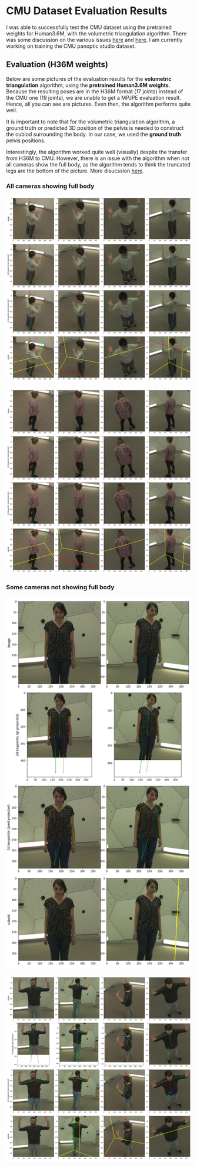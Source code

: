 # CMU Dataset Evaluation Results

I was able to successfully test the CMU dataset using the pretrained weights for Human3.6M, with the volumetric triangulation algorithm. There was some discussion on the various issues [here](https://github.com/karfly/learnable-triangulation-pytorch/issues/75) and [here](https://github.com/karfly/learnable-triangulation-pytorch/issues/76). I am currently working on training the CMU panoptic studio dataset.

## Evaluation (H36M weights)

Below are some pictures of the evaluation results for the **volumetric triangulation** algorithm, using the **pretrained Human3.6M weights**. Because the resulting poses are in the H36M format (17 joints) instead of the CMU one (19 joints), we are unable to get a MPJPE evaluation result. Hence, all you can see are pictures. Even then, the algorithm performs quite well.

It is important to note that for the volumetric triangulation algorithm, a ground truth or predicted 3D position of the pelvis is needed to construct the cubiod surrounding the body. In our case, we used the **ground truth** pelvis positions.

Interestingly, the algorithm worked quite well (visually) despite the transfer from H36M to CMU. However, there is an issue with the algorithm when not all cameras show the full body, as the algorithm tends to think the truncated legs are the bottom of the picture. More disucssion [here](https://github.com/karfly/learnable-triangulation-pytorch/issues/75).

### All cameras showing full body

![Pose 1](eval_images/cmu/allfull_0.png)

![Pose 2](eval_images/cmu/allfull_1.png)

### Some cameras not showing full body

![Pose 3](eval_images/cmu/truncated_0.png)

![Pose 4](eval_images/cmu/truncated_1.png)